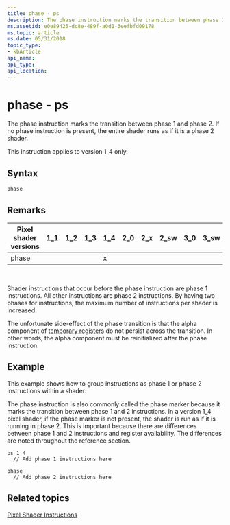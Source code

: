 ```yaml
---
title: phase - ps
description: The phase instruction marks the transition between phase 1 and phase 2. If no phase instruction is present, the entire shader runs as if it is a phase 2 shader.
ms.assetid: e0e89425-dc8e-489f-a0d1-3eefbfd09178
ms.topic: article
ms.date: 05/31/2018
topic_type: 
- kbArticle
api_name: 
api_type: 
api_location: 
---
```


# phase - ps

The phase instruction marks the transition between phase 1 and phase 2. If no phase instruction is present, the entire shader runs as if it is a phase 2 shader.

This instruction applies to version 1\_4 only.

## Syntax


```
phase
```



## Remarks



| Pixel shader versions | 1\_1 | 1\_2 | 1\_3 | 1\_4 | 2\_0 | 2\_x | 2\_sw | 3\_0 | 3\_sw |
|-----------------------|------|------|------|------|------|------|-------|------|-------|
| phase                 |      |      |      | x    |      |      |       |      |       |



 

Shader instructions that occur before the phase instruction are phase 1 instructions. All other instructions are phase 2 instructions. By having two phases for instructions, the maximum number of instructions per shader is increased.

The unfortunate side-effect of the phase transition is that the alpha component of [temporary registers](dx9-graphics-reference-asm-ps-registers-ps-1-x.md) do not persist across the transition. In other words, the alpha component must be reinitialized after the phase instruction.

## Example

This example shows how to group instructions as phase 1 or phase 2 instructions within a shader.

The phase instruction is also commonly called the phase marker because it marks the transition between phase 1 and 2 instructions. In a version 1\_4 pixel shader, if the phase marker is not present, the shader is run as if it is running in phase 2. This is important because there are differences between phase 1 and 2 instructions and register availability. The differences are noted throughout the reference section.


```
ps_1_4
  // Add phase 1 instructions here

phase
  // Add phase 2 instructions here
```



## Related topics

<dl> <dt>

[Pixel Shader Instructions](dx9-graphics-reference-asm-ps-instructions.md)
</dt> </dl>

 

 




